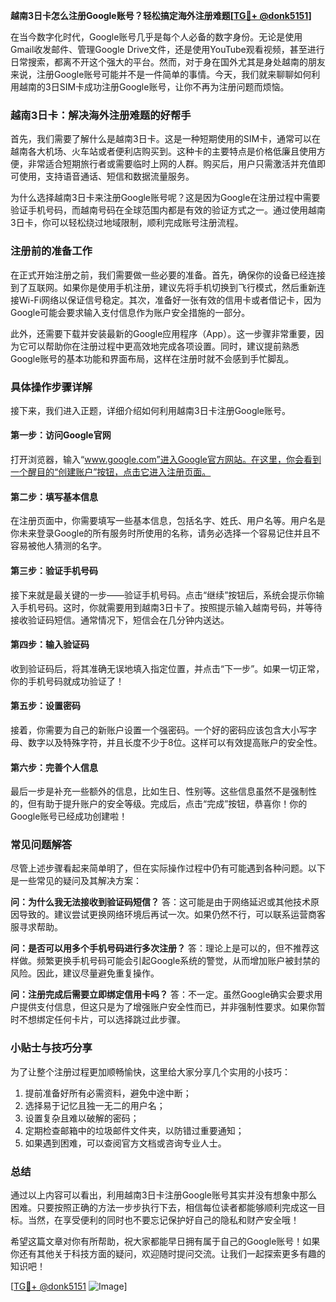 **越南3日卡怎么注册Google账号？轻松搞定海外注册难题[[TG💪+ @donk5151](https://t.me/s/donk5151)]**

在当今数字化时代，Google账号几乎是每个人必备的数字身份。无论是使用Gmail收发邮件、管理Google Drive文件，还是使用YouTube观看视频，甚至进行日常搜索，都离不开这个强大的平台。然而，对于身在国外尤其是身处越南的朋友来说，注册Google账号可能并不是一件简单的事情。今天，我们就来聊聊如何利用越南的3日SIM卡成功注册Google账号，让你不再为注册问题而烦恼。

### 越南3日卡：解决海外注册难题的好帮手

首先，我们需要了解什么是越南3日卡。这是一种短期使用的SIM卡，通常可以在越南各大机场、火车站或者便利店购买到。这种卡的主要特点是价格低廉且使用方便，非常适合短期旅行者或需要临时上网的人群。购买后，用户只需激活并充值即可使用，支持语音通话、短信和数据流量服务。

为什么选择越南3日卡来注册Google账号呢？这是因为Google在注册过程中需要验证手机号码，而越南号码在全球范围内都是有效的验证方式之一。通过使用越南3日卡，你可以轻松绕过地域限制，顺利完成账号注册流程。

### 注册前的准备工作

在正式开始注册之前，我们需要做一些必要的准备。首先，确保你的设备已经连接到了互联网。如果你是使用手机注册，建议先将手机切换到飞行模式，然后重新连接Wi-Fi网络以保证信号稳定。其次，准备好一张有效的信用卡或者借记卡，因为Google可能会要求输入支付信息作为账户安全措施的一部分。

此外，还需要下载并安装最新的Google应用程序（App）。这一步骤非常重要，因为它可以帮助你在注册过程中更高效地完成各项设置。同时，建议提前熟悉Google账号的基本功能和界面布局，这样在注册时就不会感到手忙脚乱。

### 具体操作步骤详解

接下来，我们进入正题，详细介绍如何利用越南3日卡注册Google账号。

#### 第一步：访问Google官网
打开浏览器，输入“www.google.com”进入Google官方网站。在这里，你会看到一个醒目的“创建账户”按钮，点击它进入注册页面。

#### 第二步：填写基本信息
在注册页面中，你需要填写一些基本信息，包括名字、姓氏、用户名等。用户名是你未来登录Google的所有服务时所使用的名称，请务必选择一个容易记住并且不容易被他人猜测的名字。

#### 第三步：验证手机号码
接下来就是最关键的一步——验证手机号码。点击“继续”按钮后，系统会提示你输入手机号码。这时，你就需要用到越南3日卡了。按照提示输入越南号码，并等待接收验证码短信。通常情况下，短信会在几分钟内送达。

#### 第四步：输入验证码
收到验证码后，将其准确无误地填入指定位置，并点击“下一步”。如果一切正常，你的手机号码就成功验证了！

#### 第五步：设置密码
接着，你需要为自己的新账户设置一个强密码。一个好的密码应该包含大小写字母、数字以及特殊字符，并且长度不少于8位。这样可以有效提高账户的安全性。

#### 第六步：完善个人信息
最后一步是补充一些额外的信息，比如生日、性别等。这些信息虽然不是强制性的，但有助于提升账户的安全等级。完成后，点击“完成”按钮，恭喜你！你的Google账号已经成功创建啦！

### 常见问题解答

尽管上述步骤看起来简单明了，但在实际操作过程中仍有可能遇到各种问题。以下是一些常见的疑问及其解决方案：

**问：为什么我无法接收到验证码短信？**
答：这可能是由于网络延迟或其他技术原因导致的。建议尝试更换网络环境后再试一次。如果仍然不行，可以联系运营商客服寻求帮助。

**问：是否可以用多个手机号码进行多次注册？**
答：理论上是可以的，但不推荐这样做。频繁更换手机号码可能会引起Google系统的警觉，从而增加账户被封禁的风险。因此，建议尽量避免重复操作。

**问：注册完成后需要立即绑定信用卡吗？**
答：不一定。虽然Google确实会要求用户提供支付信息，但这只是为了增强账户安全性而已，并非强制性要求。如果你暂时不想绑定任何卡片，可以选择跳过此步骤。

### 小贴士与技巧分享

为了让整个注册过程更加顺畅愉快，这里给大家分享几个实用的小技巧：

1. 提前准备好所有必需资料，避免中途中断；
2. 选择易于记忆且独一无二的用户名；
3. 设置复杂且难以破解的密码；
4. 定期检查邮箱中的垃圾邮件文件夹，以防错过重要通知；
5. 如果遇到困难，可以查阅官方文档或咨询专业人士。

### 总结

通过以上内容可以看出，利用越南3日卡注册Google账号其实并没有想象中那么困难。只要按照正确的方法一步步执行下去，相信每位读者都能够顺利完成这一目标。当然，在享受便利的同时也不要忘记保护好自己的隐私和财产安全哦！

希望这篇文章对你有所帮助，祝大家都能早日拥有属于自己的Google账号！如果你还有其他关于科技方面的疑问，欢迎随时提问交流。让我们一起探索更多有趣的知识吧！

[[TG💪+ @donk5151](https://t.me/s/donk5151) ![Image](https://i.postimg.cc/rwNCRYN7/Snipaste-2025-04-30-17-27-05.png)]
